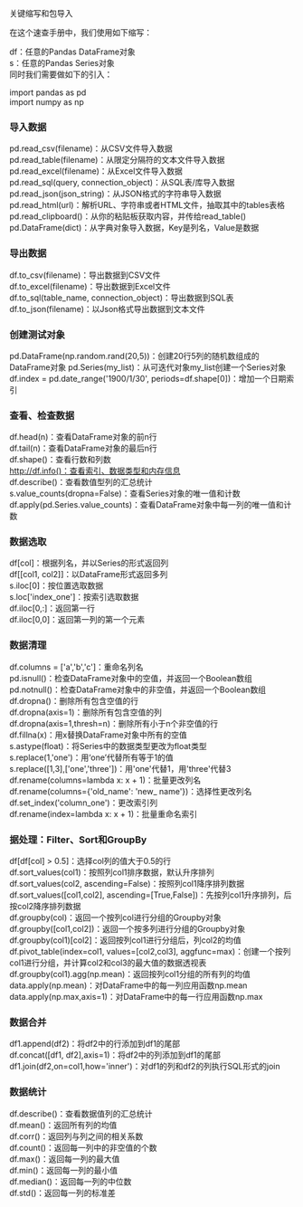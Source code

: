 关键缩写和包导入

在这个速查手册中，我们使用如下缩写：

df：任意的Pandas DataFrame对象  
s：任意的Pandas Series对象  
同时我们需要做如下的引入：

import pandas as pd  
import numpy as np  

### 导入数据

pd.read_csv(filename)：从CSV文件导入数据  
pd.read_table(filename)：从限定分隔符的文本文件导入数据  
pd.read_excel(filename)：从Excel文件导入数据  
pd.read_sql(query, connection_object)：从SQL表/库导入数据  
pd.read_json(json_string)：从JSON格式的字符串导入数据  
pd.read_html(url)：解析URL、字符串或者HTML文件，抽取其中的tables表格  
pd.read_clipboard()：从你的粘贴板获取内容，并传给read_table()  
pd.DataFrame(dict)：从字典对象导入数据，Key是列名，Value是数据  

### 导出数据

df.to_csv(filename)：导出数据到CSV文件  
df.to_excel(filename)：导出数据到Excel文件  
df.to_sql(table_name, connection_object)：导出数据到SQL表  
df.to_json(filename)：以Json格式导出数据到文本文件  

### 创建测试对象

pd.DataFrame(np.random.rand(20,5))：创建20行5列的随机数组成的DataFrame对象
pd.Series(my_list)：从可迭代对象my_list创建一个Series对象
df.index = pd.date_range('1900/1/30', periods=df.shape[0])：增加一个日期索引

### 查看、检查数据

df.head(n)：查看DataFrame对象的前n行  
df.tail(n)：查看DataFrame对象的最后n行  
df.shape()：查看行数和列数  
http://df.info()：查看索引、数据类型和内存信息  
df.describe()：查看数值型列的汇总统计  
s.value_counts(dropna=False)：查看Series对象的唯一值和计数  
df.apply(pd.Series.value_counts)：查看DataFrame对象中每一列的唯一值和计数  

### 数据选取

df[col]：根据列名，并以Series的形式返回列  
df[[col1, col2]]：以DataFrame形式返回多列  
s.iloc[0]：按位置选取数据  
s.loc['index_one']：按索引选取数据  
df.iloc[0,:]：返回第一行  
df.iloc[0,0]：返回第一列的第一个元素  

### 数据清理

df.columns = ['a','b','c']：重命名列名  
pd.isnull()：检查DataFrame对象中的空值，并返回一个Boolean数组  
pd.notnull()：检查DataFrame对象中的非空值，并返回一个Boolean数组  
df.dropna()：删除所有包含空值的行  
df.dropna(axis=1)：删除所有包含空值的列  
df.dropna(axis=1,thresh=n)：删除所有小于n个非空值的行  
df.fillna(x)：用x替换DataFrame对象中所有的空值  
s.astype(float)：将Series中的数据类型更改为float类型  
s.replace(1,'one')：用‘one’代替所有等于1的值  
s.replace([1,3],['one','three'])：用'one'代替1，用'three'代替3  
df.rename(columns=lambda x: x + 1)：批量更改列名  
df.rename(columns={'old_name': 'new_ name'})：选择性更改列名  
df.set_index('column_one')：更改索引列  
df.rename(index=lambda x: x + 1)：批量重命名索引  

### 据处理：Filter、Sort和GroupBy

df[df[col] > 0.5]：选择col列的值大于0.5的行  
df.sort_values(col1)：按照列col1排序数据，默认升序排列  
df.sort_values(col2, ascending=False)：按照列col1降序排列数据  
df.sort_values([col1,col2], ascending=[True,False])：先按列col1升序排列，后按col2降序排列数据  
df.groupby(col)：返回一个按列col进行分组的Groupby对象  
df.groupby([col1,col2])：返回一个按多列进行分组的Groupby对象  
df.groupby(col1)[col2]：返回按列col1进行分组后，列col2的均值  
df.pivot_table(index=col1, values=[col2,col3], aggfunc=max)：创建一个按列col1进行分组，并计算col2和col3的最大值的数据透视表  
df.groupby(col1).agg(np.mean)：返回按列col1分组的所有列的均值  
data.apply(np.mean)：对DataFrame中的每一列应用函数np.mean  
data.apply(np.max,axis=1)：对DataFrame中的每一行应用函数np.max  

### 数据合并

df1.append(df2)：将df2中的行添加到df1的尾部  
df.concat([df1, df2],axis=1)：将df2中的列添加到df1的尾部  
df1.join(df2,on=col1,how='inner')：对df1的列和df2的列执行SQL形式的join  

### 数据统计

df.describe()：查看数据值列的汇总统计  
df.mean()：返回所有列的均值  
df.corr()：返回列与列之间的相关系数  
df.count()：返回每一列中的非空值的个数  
df.max()：返回每一列的最大值  
df.min()：返回每一列的最小值  
df.median()：返回每一列的中位数  
df.std()：返回每一列的标准差  